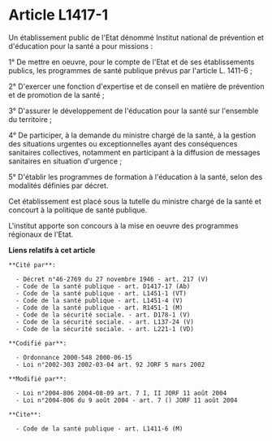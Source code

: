 # Article L1417-1

Un établissement public de l'Etat dénommé Institut national de prévention et d'éducation pour la santé a pour missions :

1° De mettre en oeuvre, pour le compte de l'Etat et de ses établissements publics, les programmes de santé publique prévus
par l'article L. 1411-6 ;

2° D'exercer une fonction d'expertise et de conseil en matière de prévention et de promotion de la santé ;

3° D'assurer le développement de l'éducation pour la santé sur l'ensemble du territoire ;

4° De participer, à la demande du ministre chargé de la santé, à la gestion des situations urgentes ou exceptionnelles ayant
des conséquences sanitaires collectives, notamment en participant à la diffusion de messages sanitaires en situation
d'urgence ;

5° D'établir les programmes de formation à l'éducation à la santé, selon des modalités définies par décret.

Cet établissement est placé sous la tutelle du ministre chargé de la santé et concourt à la politique de santé publique.

L'institut apporte son concours à la mise en oeuvre des programmes régionaux de l'Etat.

**Liens relatifs à cet article**

	**Cité par**:

	  - Décret n°46-2769 du 27 novembre 1946 - art. 217 (V)
	  - Code de la santé publique - art. D1417-17 (Ab)
	  - Code de la santé publique - art. L1451-1 (VT)
	  - Code de la santé publique - art. L1451-4 (V)
	  - Code de la santé publique - art. R1451-1 (M)
	  - Code de la sécurité sociale. - art. D178-1 (V)
	  - Code de la sécurité sociale. - art. L137-24 (V)
	  - Code de la sécurité sociale. - art. L221-1 (VD)

	**Codifié par**:

	  - Ordonnance 2000-548 2000-06-15
	  - Loi n°2002-303 2002-03-04 art. 92 JORF 5 mars 2002

	**Modifié par**:

	  - Loi n°2004-806 2004-08-09 art. 7 I, II JORF 11 août 2004
	  - Loi n°2004-806 du 9 août 2004 - art. 7 () JORF 11 août 2004

	**Cite**:

	  - Code de la santé publique - art. L1411-6 (M)
